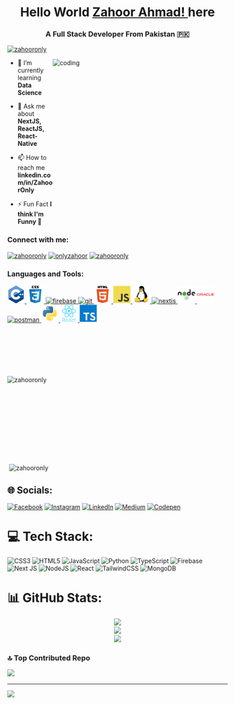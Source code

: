 <h1 align="center">Hello World <a href="github.com/ZahoorOnly">Zahoor Ahmad! </a>here</h1>
<h3 align="center">A Full Stack Developer From Pakistan 🇵🇰 </h3>
<p align="left"> <a href="https://twitter.com/zahooronly" target="blank"><img
            src="https://img.shields.io/twitter/follow/zahooronly?logo=twitter&style=for-the-badge"
            alt="zahooronly" /></a> </p>
<img alt="coding" align="right" width="400" height="350"
    src="https://user-images.githubusercontent.com/105358562/233367416-f5f8a3fe-8411-4235-b27c-9bba70d13134.png">
    
- 🌱 I’m currently learning  **Data Science**

- 💬 Ask me about **NextJS, ReactJS, React-Native**

- 📫 How to reach me **linkedin.com/in/ZahoorOnly**

- ⚡ Fun Fact **I think I'm Funny 🥴**

<h3 align="left">Connect with me:</h3>
<p align="left">
    <a href="https://linkedin.com/in/zahooronly" target="blank"><img align="center"
            src="https://raw.githubusercontent.com/rahuldkjain/github-profile-readme-generator/master/src/images/icons/Social/linked-in-alt.svg"
            alt="zahooronly" height="30" width="40" /></a>
    <a href="https://fb.com/onlyzahoor" target="blank"><img align="center"
            src="https://raw.githubusercontent.com/rahuldkjain/github-profile-readme-generator/master/src/images/icons/Social/facebook.svg"
            alt="onlyzahoor" height="30" width="40" /></a>
    <a href="https://instagram.com/zahooronly" target="blank"><img align="center"
            src="https://raw.githubusercontent.com/rahuldkjain/github-profile-readme-generator/master/src/images/icons/Social/instagram.svg"
            alt="zahooronly" height="30" width="40" /></a>
</p>

<h3 align="left">Languages and Tools:</h3>
<p align="left" style="margin-bottom: 100px;"><a href="https://www.w3schools.com/cpp/" target="_blank" rel="noreferrer">
        <img src="https://raw.githubusercontent.com/devicons/devicon/master/icons/cplusplus/cplusplus-original.svg"
            alt="cplusplus" width="40" height="40" /> </a> <a href="https://www.w3schools.com/css/" target="_blank"
        rel="noreferrer"> <img
            src="https://raw.githubusercontent.com/devicons/devicon/master/icons/css3/css3-original-wordmark.svg"
            alt="css3" width="40" height="40" /> </a> <a href="https://firebase.google.com/" target="_blank"
        rel="noreferrer"> <img src="https://www.vectorlogo.zone/logos/firebase/firebase-icon.svg" alt="firebase"
            width="40" height="40" />
    </a> <a href="https://git-scm.com/" target="_blank" rel="noreferrer"> <img
            src="https://www.vectorlogo.zone/logos/git-scm/git-scm-icon.svg" alt="git" width="40" height="40" /> </a> <a
        href="https://www.w3.org/html/" target="_blank" rel="noreferrer"> <img
            src="https://raw.githubusercontent.com/devicons/devicon/master/icons/html5/html5-original-wordmark.svg"
            alt="html5" width="40" height="40" /> </a> <a href="https://developer.mozilla.org/en-US/docs/Web/JavaScript"
        target="_blank" rel="noreferrer"> <img
            src="https://raw.githubusercontent.com/devicons/devicon/master/icons/javascript/javascript-original.svg"
            alt="javascript" width="40" height="40" /> </a> <a href="https://www.linux.org/" target="_blank"
        rel="noreferrer"> <img
            src="https://raw.githubusercontent.com/devicons/devicon/master/icons/linux/linux-original.svg" alt="linux"
            width="40" height="40" /> </a> <a href="https://nextjs.org/" target="_blank" rel="noreferrer">
        <img src="https://cdn.worldvectorlogo.com/logos/nextjs-2.svg" alt="nextjs" width="40" height="40" /> </a> <a
        href="https://nodejs.org" target="_blank" rel="noreferrer"> <img
            src="https://raw.githubusercontent.com/devicons/devicon/master/icons/nodejs/nodejs-original-wordmark.svg"
            alt="nodejs" width="40" height="40" /> </a> <a href="https://www.oracle.com/" target="_blank"
        rel="noreferrer"> <img
            src="https://raw.githubusercontent.com/devicons/devicon/master/icons/oracle/oracle-original.svg"
            alt="oracle" width="40" height="40" /> </a> <a href="https://postman.com" target="_blank" rel="noreferrer">
        <img src="https://www.vectorlogo.zone/logos/getpostman/getpostman-icon.svg" alt="postman" width="40"
            height="40" /> </a> <a href="https://www.python.org" target="_blank" rel="noreferrer"> <img
            src="https://raw.githubusercontent.com/devicons/devicon/master/icons/python/python-original.svg"
            alt="python" width="40" height="40" /> </a> <a href="https://reactjs.org/" target="_blank" rel="noreferrer">
        <img src="https://raw.githubusercontent.com/devicons/devicon/master/icons/react/react-original-wordmark.svg"
            alt="react" width="40" height="40" /> </a> <a href="https://www.typescriptlang.org/" target="_blank"
        rel="noreferrer"> <img
            src="https://raw.githubusercontent.com/devicons/devicon/master/icons/typescript/typescript-original.svg"
            alt="typescript" width="40" height="40" /> </a></p>

<p><img align="left"
        src="https://github-readme-stats.vercel.app/api/top-langs?username=zahooronly&show_icons=true&locale=en&layout=compact"
        alt="zahooronly" height="200" width="100%" style="margin-top: 20px;" /></p>

<p>&nbsp;<img align="center"
        src="https://github-readme-stats.vercel.app/api?username=zahooronly&show_icons=true&locale=en" alt="zahooronly"
        height="200" width="100%"/></p>

## 🌐 Socials:
[![Facebook](https://img.shields.io/badge/Facebook-%231877F2.svg?logo=Facebook&logoColor=white)](https://facebook.com/OnlyZahoor) [![Instagram](https://img.shields.io/badge/Instagram-%23E4405F.svg?logo=Instagram&logoColor=white)](https://instagram.com/ZahoorOnly) [![LinkedIn](https://img.shields.io/badge/LinkedIn-%230077B5.svg?logo=linkedin&logoColor=white)](https://linkedin.com/in/ZahoorOnly) [![Medium](https://img.shields.io/badge/Medium-12100E?logo=medium&logoColor=white)](https://medium.com/@ZahoorOnly) [![Codepen](https://img.shields.io/badge/Codepen-000000?style=for-the-badge&logo=codepen&logoColor=white)](https://codepen.io/ZahoorOnly) 

# 💻 Tech Stack:
![CSS3](https://img.shields.io/badge/css3-%231572B6.svg?style=for-the-badge&logo=css3&logoColor=white) ![HTML5](https://img.shields.io/badge/html5-%23E34F26.svg?style=for-the-badge&logo=html5&logoColor=white) ![JavaScript](https://img.shields.io/badge/javascript-%23323330.svg?style=for-the-badge&logo=javascript&logoColor=%23F7DF1E) ![Python](https://img.shields.io/badge/python-3670A0?style=for-the-badge&logo=python&logoColor=ffdd54) ![TypeScript](https://img.shields.io/badge/typescript-%23007ACC.svg?style=for-the-badge&logo=typescript&logoColor=white) ![Firebase](https://img.shields.io/badge/firebase-%23039BE5.svg?style=for-the-badge&logo=firebase)![Next JS](https://img.shields.io/badge/Next-black?style=for-the-badge&logo=next.js&logoColor=white) ![NodeJS](https://img.shields.io/badge/node.js-6DA55F?style=for-the-badge&logo=node.js&logoColor=white) ![React](https://img.shields.io/badge/react-%2320232a.svg?style=for-the-badge&logo=react&logoColor=%2361DAFB) ![TailwindCSS](https://img.shields.io/badge/tailwindcss-%2338B2AC.svg?style=for-the-badge&logo=tailwind-css&logoColor=white) ![MongoDB](https://img.shields.io/badge/MongoDB-%234ea94b.svg?style=for-the-badge&logo=mongodb&logoColor=white)
# 📊 GitHub Stats:
<div align="center">
            
![](https://github-readme-stats.vercel.app/api?username=ZahoorOnly&theme=dark&hide_border=false&include_all_commits=true&count_private=true)<br/>
![](https://github-readme-streak-stats.herokuapp.com/?user=ZahoorOnly&theme=dark&hide_border=false)<br/>
![](https://github-readme-stats.vercel.app/api/top-langs/?username=ZahoorOnly&theme=dark&hide_border=false&include_all_commits=true&count_private=true&layout=compact)
</div>


### 🔝 Top Contributed Repo
![](https://github-contributor-stats.vercel.app/api?username=ZahoorOnly&limit=5&theme=onedark&combine_all_yearly_contributions=true)

---
[![](https://visitcount.itsvg.in/api?id=ZahoorOnly&icon=0&color=0)](https://visitcount.itsvg.in)
